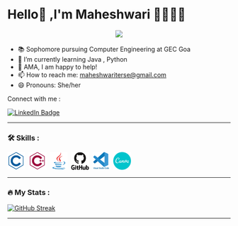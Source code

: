 # Hello👋 ,I'm Maheshwari 👩🏻‍💻💫
<div id="header" align="center">
  <img src="https://media.giphy.com/media/BferOKonYOspm28AiB/giphy.gif" width="100"/>
</div>

- 📚 Sophomore pursuing Computer Engineering at GEC Goa
- 🌱 I’m currently learning Java , Python
- 💬 AMA, I am happy to help!
- 📫 How to reach me: maheshwariterse@gmail.com
- 😄 Pronouns: She/her 


Connect with me :
<div id="badges">
  <a href="https://www.linkedin.com/in/maheshwari-terse-98b6b520a?lipi=urn%3Ali%3Apage%3Ad_flagship3_profile_view_base_contact_details%3Bq6wcMb8WQg6mzmTGLge1iw%3D%3D">
    <img src="https://img.shields.io/badge/LinkedIn-blue?style=for-the-badge&logo=linkedin&logoColor=white" alt="LinkedIn Badge"/>
  </a>
</div>

___

### :hammer_and_wrench: Skills :
<div>
  <img src="https://github.com/devicons/devicon/blob/master/icons/c/c-line.svg" title="C" alt="C" width="40" height="40"/>&nbsp;
  <img src="https://github.com/devicons/devicon/blob/master/icons/cplusplus/cplusplus-line.svg" title="C++" alt="C++" width="40" height="40"/>&nbsp;
  <img src="https://github.com/devicons/devicon/blob/master/icons/java/java-original.svg" title="Java" alt="Java" width="40" height="40"/>&nbsp;
  <img src="https://github.com/devicons/devicon/blob/master/icons/github/github-original-wordmark.svg" title="Github" alt="Github" width="40" height="40"/>&nbsp;
  <img src="https://github.com/devicons/devicon/blob/master/icons/vscode/vscode-original-wordmark.svg" title="vscode" alt="vscode" width="40" height="40"/>&nbsp;
  <img src="https://github.com/devicons/devicon/blob/master/icons/canva/canva-original.svg" title="Canva" alt="Canva" width="40" height="40"/>&nbsp;
  
</div>

___

### :fire: My Stats :
[![GitHub Streak](http://github-readme-streak-stats.herokuapp.com?user=maheshwari0310&theme=dark&background=000000)](https://git.io/streak-stats)
___

<img src="https://komarev.com/ghpvc/?username=maheshwari0310&style=flat-square&color=blue" alt=""/>
